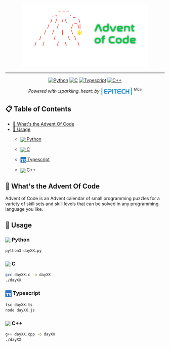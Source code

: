 <p align="center">
  <img src="./resources/adventOfCode.png" width="400" alt="logo"/>
</p>

---

<div align="center">

  <a href="https://www.python.org/">![Python](https://img.shields.io/badge/Python-d?style=for-the-badge&logo=python&logoColor=white&color=d40028)</a>
  <a href="https://fr.wikipedia.org/wiki/C_(langage)">![C](https://img.shields.io/badge/C-00599C?style=for-the-badge&logo=c&logoColor=white&color=036f3e)</a>
  <a href="https://www.typescriptlang.org/">![Typescript](https://img.shields.io/badge/TypeScript-007ACC?style=for-the-badge&logo=typescript&logoColor=white&color=d40028)</a>
  <a href="https://fr.wikipedia.org/wiki/C%2B%2B">![C++]( 	https://img.shields.io/badge/C%2B%2B-00599C?style=for-the-badge&logo=c%2B%2B&logoColor=white&color=036f3e)</a>

<div>
  <span><i>Powered with :sparkling_heart: by </span>
  <a href="https://www.epitech.eu/"><img style="vertical-align:middle" src="./resources/EPI-LOGO-2023-QUADRI.png" width="20%"></a>
  <sup>Nice</i></sup>
</div>
</div>

## 📋 Table of Contents
* [🎄 What's the Advent Of Code](#about)
* [🚀 Usage](#usage)
    * [<img src="https://s3.dualstack.us-east-2.amazonaws.com/pythondotorg-assets/media/community/logos/python-logo-only.png" width='4%' style="vertical-align:middle"> Python](#about-python)

    * [<img src="https://upload.wikimedia.org/wikipedia/commons/thumb/1/18/C_Programming_Language.svg/800px-C_Programming_Language.svg.png" width='4%' style="vertical-align:middle"> C](#about-c)

    * [<img src="./resources/ts-logo-128.png" width='4%' style="vertical-align:middle"> Typescript](#about-ts)

    * [<img src="https://upload.wikimedia.org/wikipedia/commons/thumb/1/18/ISO_C%2B%2B_Logo.svg/800px-ISO_C%2B%2B_Logo.svg.png" width='4%' style="vertical-align:middle"> C++](#about-cpp)

## 🎄 What's the Advent Of Code

Advent of Code is an Advent calendar of small programming puzzles for a variety of skill sets and skill levels that can be solved in any programming language you like.

## 🚀 Usage
### <img src="https://s3.dualstack.us-east-2.amazonaws.com/pythondotorg-assets/media/community/logos/python-logo-only.png" width='4%' style="vertical-align:middle"> <a name="about-python">Python</a>

```bash
python3 dayXX.py
```

### <img src="https://upload.wikimedia.org/wikipedia/commons/thumb/1/18/C_Programming_Language.svg/800px-C_Programming_Language.svg.png" width='4%' style="vertical-align:middle"> <a name="about-c">C</a>

```bash
gcc dayXX.c -o dayXX
./dayXX
```

### <img src="./resources/ts-logo-128.png" width='4%' style="vertical-align:middle"> <a name="about-ts">Typescript</a>

```bash
tsc dayXX.ts
node dayXX.js
```

### <img src="https://upload.wikimedia.org/wikipedia/commons/thumb/1/18/ISO_C%2B%2B_Logo.svg/800px-ISO_C%2B%2B_Logo.svg.png" width='4%' style="vertical-align:middle"> <a name="about-cpp">C++</a>

```bash
g++ dayXX.cpp -o dayXX
./dayXX
```
